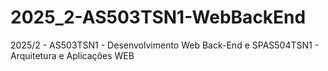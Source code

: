 # 2025_2-AS503TSN1-WebBackEnd
2025/2 - AS503TSN1 - Desenvolvimento Web Back-End e SPAS504TSN1 - Arquitetura e Aplicações WEB
